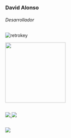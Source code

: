 ### David Alonso<h6>Desarrollador</h6>
<p align="left"> <img src="https://komarev.com/ghpvc/?username=retrokey&label=Profile%20views&color=0e75b6&style=flat" alt="retrokey" /> </p>

 <div>
  <a href="https://github.com/retrokey">
  <img height="190em" src="https://github-readme-stats.vercel.app/api?username=retrokey&show_icons=true&theme=midnight-purple&include_all_commits=true&count_private=true"/>
</div>
 
 ##
 <img src="https://img.shields.io/badge/Java-ED8B00?style=for-the-badge&logo=java&logoColor=white"/>
 <img src="https://img.shields.io/badge/PHP-777BB4?style=for-the-badge&logo=php&logoColor=white"/>

 ##
  <a href="https://github.com/retrokey" target="_blank"><img src="https://img.shields.io/badge/GitHub-100000?style=for-the-badge&logo=github&logoColor=white"></a>
 

